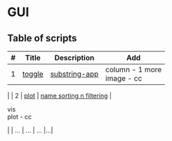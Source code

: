 # GUI
 
## Table of scripts

| # | Title | Description |Add|
|---|-------|----------|----------|
| 1 | [toggle](./toggle/ReadMe.md) | [substring-app](./toggle/substring-app.py) |column - 1 more <br> image - cc
|
| 2 | [plot](./plot/name-sorting-game/ReadMe.md) | [name sorting n filtering](./plot/name-sorting-game/main.py) |<p>vis <br>plot - cc</p>|
| ... | ... | ... |...|

